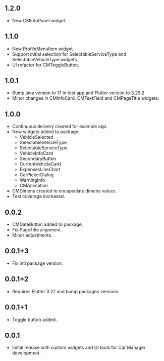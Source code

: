 ## 1.2.0

- New CMInfoPanel widget.

## 1.1.0

- New ProfileMenuItem widget.
- Support initial selection for SelectableServiceType and SelectableVehicleType widgets.
- UI refactor for CMToggleButton.
 
## 1.0.1

- Bump java version to 17 in test app and Flutter version to 3.29.2
- Minor changes in CMInfoCard, CMTextField and CMPageTitle widgets.

## 1.0.0

- Continuous delivery created for example app.
- New widgets added to package:
  - VehicleSelected
  - SelectableVehicleType
  - SelectableServiceType
  - VehicleInfoCard
  - SecondaryButton
  - CurrentVehicleCard
  - ExpensesLineChart
  - CarPickerDialog
  - WarningInfo
  - CMAnimation
- CMDimens created to encapsulate dimens values.
- Test coverage increased.

## 0.0.2

- CMDateButton added to package.
- Fix PageTitle alignment.
- Minor adjustments.

## 0.0.1+3

- Fix intl package version.

## 0.0.1+2

- Requires Flutter 3.27 and bump packages versions.

## 0.0.1+1

- Toggle button added.

## 0.0.1

- Initial release with custom widgets and UI tools for Car Manager development.